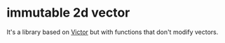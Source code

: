 # immutable 2d vector

It's a library based on [Victor](https://github.com/maxkueng/victor) but with functions that don't modify vectors.
